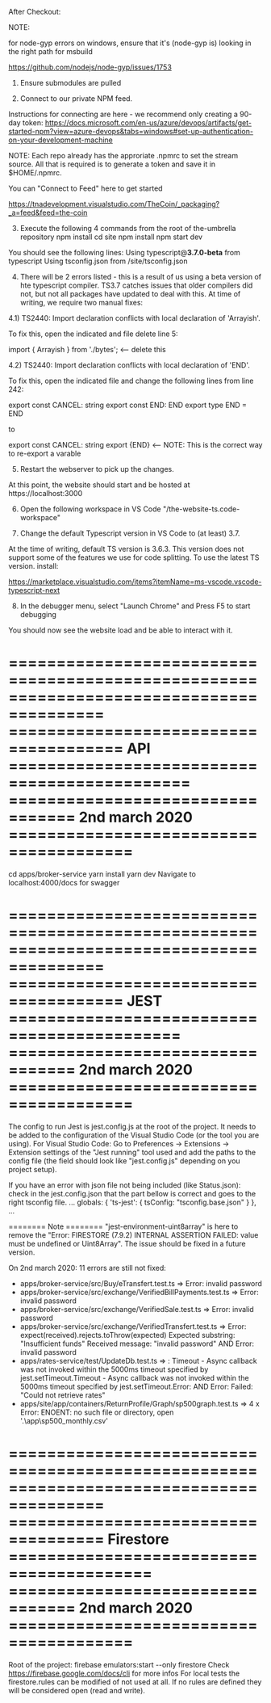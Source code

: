 After Checkout:

NOTE: 

for node-gyp errors on windows, ensure that it's (node-gyp is) looking in the right path for msbuild

https://github.com/nodejs/node-gyp/issues/1753

1) Ensure submodules are pulled

2) Connect to our private NPM feed.  

Instructions for connecting are here - we recommend only creating a 90-day token:
https://docs.microsoft.com/en-us/azure/devops/artifacts/get-started-npm?view=azure-devops&tabs=windows#set-up-authentication-on-your-development-machine

NOTE: Each repo already has the approriate .npmrc to set the stream source.  All that is required is to generate a token and save it in $HOME/.npmrc.  

You can "Connect to Feed" here to get started

https://tnadevelopment.visualstudio.com/TheCoin/_packaging?_a=feed&feed=the-coin

3) Execute the following 4 commands from the root of the-umbrella repository
npm install
cd site
npm install
npm start dev

You should see the following lines:
Using typescript@<b>3.7.0-beta</b> from typescript
Using tsconfig.json from <root>/site/tsconfig.json

4) There will be 2 errors listed - this is a result of us using a beta version of hte typescript compiler.  TS3.7 catches issues that older compilers did not, but not all packages have updated to deal with this.  At time of writing, we require two manual fixes:

4.1) TS2440: Import declaration conflicts with local declaration of 'Arrayish'.

To fix this, open the indicated and file delete line 5:

import { Arrayish } from './bytes'; <-- delete this

4.2) TS2440: Import declaration conflicts with local declaration of 'END'. 

To fix this, open the indicated file and change the following lines from line 242:

export const CANCEL: string
export const END: END
export type END = END

to 

export const CANCEL: string
export {END} <-- NOTE: This is the correct way to re-export a varable

5) Restart the webserver to pick up the changes.

At this point, the website should start and be hosted at https://localhost:3000

6) Open the following workspace in VS Code
"<root>/the-website-ts.code-workspace"

7) Change the default Typescript version in VS Code to (at least) 3.7.

At the time of writing, default TS version is 3.6.3.  This version does not support 
some of the features we use for code splitting.  To use the latest TS version. install:

https://marketplace.visualstudio.com/items?itemName=ms-vscode.vscode-typescript-next

8) In the debugger menu, select "Launch Chrome" and Press F5 to start debugging

You should now see the website load and be able to interact with it.


========================================================================================
====================================== API =============================================
================================= 2nd march 2020 =======================================
========================================================================================
cd apps/broker-service
yarn install
yarn dev
Navigate to localhost:4000/docs for swagger


========================================================================================
====================================== JEST ============================================
================================= 2nd march 2020 =======================================
========================================================================================
The config to run Jest is jest.config.js at the root of the project. It needs to be added to the configuration of the Visual Studio Code (or the tool you are using).
For Visual Studio Code:
Go to Preferences -> Extensions -> Extension settings of the "Jest running" tool used and add the paths to the config file (the field should look like "jest.config.js" depending on you project setup).

If you have an error with json file not being included (like Status.json): check in the jest.config.json that the part bellow is correct and goes to the right tsconfig file. 
    ...
    globals: {
        'ts-jest': {
            tsConfig: "tsconfig.base.json"
        }
    },
    ...

 ======== Note ========
 "jest-environment-uint8array" is here to remove the "Error: FIRESTORE (7.9.2) INTERNAL ASSERTION FAILED: value must be undefined or Uint8Array". The issue should be fixed in a future version. 

On 2nd march 2020: 11 errors are still not fixed:
 - apps/broker-service/src/Buy/eTransfert.test.ts => 
        Error: invalid password
 - apps/broker-service/src/exchange/VerifiedBillPayments.test.ts => 
        Error: invalid password
 - apps/broker-service/src/exchange/VerifiedSale.test.ts => 
        Error: invalid password
 - apps/broker-service/src/exchange/VerifiedTransfert.test.ts => 
        Error: expect(received).rejects.toThrow(expected)
        Expected substring: "Insufficient funds"
        Received message:   "invalid password"
    AND
        Error: invalid password
 - apps/rates-service/test/UpdateDb.test.ts => 
        : Timeout - Async callback was not invoked within the 5000ms timeout specified by jest.setTimeout.Timeout - Async callback was not invoked within the 5000ms timeout specified by jest.setTimeout.Error:
    AND
        Error: Failed: "Could not retrieve rates"
 - apps/site/app/containers/ReturnProfile/Graph/sp500graph.test.ts => 
        4 x Error: ENOENT: no such file or directory, open '.\app\sp500_monthly.csv'



========================================================================================
==================================== Firestore =========================================
================================= 2nd march 2020 =======================================
========================================================================================
Root of the project: firebase emulators:start --only firestore
Check https://firebase.google.com/docs/cli for more infos
For local tests the firestore.rules can be modified of not used at all. If no rules are defined they will be considered open (read and write).